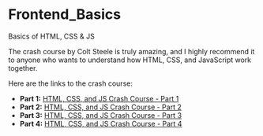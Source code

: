 # Frontend_Basics
Basics of HTML, CSS &amp; JS

The crash course by Colt Steele is truly amazing, and I highly recommend it to anyone who wants to understand how HTML, CSS, and JavaScript work together.

Here are the links to the crash course:

- **Part 1:** [HTML, CSS, and JS Crash Course - Part 1](https://www.youtube.com/watch?v=O9Uauq-Gd0c)  
- **Part 2:** [HTML, CSS, and JS Crash Course - Part 2](https://www.youtube.com/watch?v=d5HnAlAFt40)  
- **Part 3:** [HTML, CSS, and JS Crash Course - Part 3](https://www.youtube.com/watch?v=SkuHUUyCKIw)  
- **Part 4:** [HTML, CSS, and JS Crash Course - Part 4](https://www.youtube.com/watch?v=5OCrKVNqCcs)
